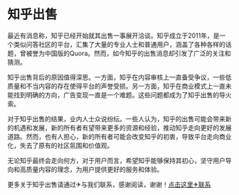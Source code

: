 # 知乎出售

最近有消息称，知乎已经开始就其出售一事展开洽谈。知乎成立于2011年，是一个类似问答社区的平台，汇集了大量的专业人士和普通用户，涵盖了各种各样的话题，曾被誉为中国版的Quora。然而，如今知乎的出售消息却引发了广泛的关注和猜测。

知乎出售背后的原因值得深思。一方面，知乎在内容审核上一直备受争议，一些低质量和不当内容的存在使得平台的声誉受损。另一方面，知乎在商业模式上一直未能找到明确的方向，广告变现一直是一个难题。这些问题都成为了知乎出售的导火索。

对于知乎出售的结果，业内人士众说纷纭。一些人认为，知乎的出售可能会带来新的机遇和发展，新的所有者有望带来更多的资源和经验，推动知乎走向更好的发展道路。然而，也有人担心，新的所有者可能会改变知乎的初衷，导致平台走向商业化，失去了原有的社区氛围和价值观。

无论知乎最终会走向何方，对于用户而言，希望知乎能够保持其初心，坚守用户导向和高质量内容的理念，为用户提供更好的服务和体验。

更多关于知乎出售请通过✈与我们联系，感谢阅读，谢谢！[点击这里✈联系](https://t.me/LM999bot)